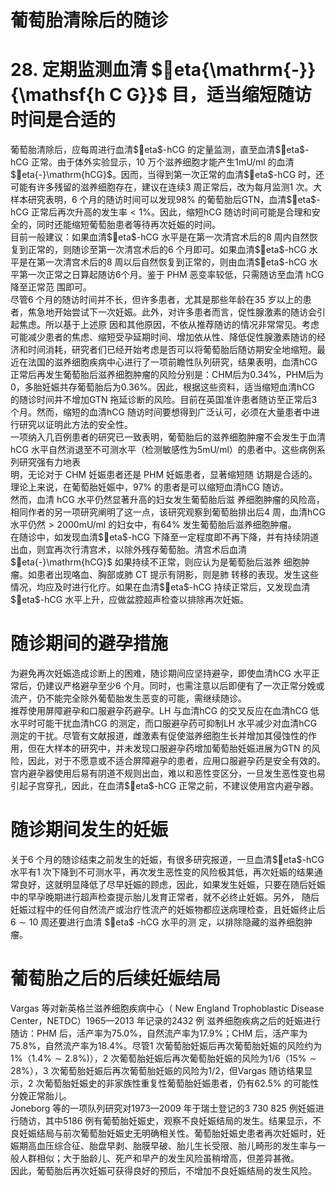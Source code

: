 # 葡萄胎清除后的随诊  
# 28.  定期监测血清 $eta{\mathrm{-}}{\mathsf{h C G}}$ 目，适当缩短随访时间是合适的  
葡萄胎清除后，应每周进行血清$eta$-hCG 的定量监测，直至血清$eta$-hCG 正常。由于体外实验显示，10 万个滋养细胞才能产生$1\mathrm{mU/ml}$ 的血清$eta{-}\mathrm{hCG}$。因而，当得到第一次正常的血清$eta$-hCG 时，还可能有许多残留的滋养细胞存在，建议在连续3 周正常后，改为每月监测1 次。大样本研究表明，6 个月的随访时间可以发现$98\%$ 的葡萄胎后GTN，血清$eta$-hCG 正常后再次升高的发生率$<1\%$。因此，缩短hCG 随访时间可能是合理和安全的，同时还能缩短葡萄胎患者等待再次妊娠的时间。  
目前一般建议：如果血清$eta$-hCG 水平是在第一次清宫术后的8 周内自然恢复到正常的，则随诊至第一次清宫术后的6 个月即可。如果血清$eta$-hCG 水平是在第一次清宫术后的8 周以后自然恢复到正常的，则由血清$eta$-hCG 水平第一次正常之日算起随访6个月。鉴于 PHM  恶变率较低，只需随访至血清 hCG  降至正常范 围即可。  
尽管6 个月的随访时间并不长，但许多患者，尤其是那些年龄在35 岁以上的患者，焦急地开始尝试下一次妊娠。此外，对许多患者而言，促性腺激素的随访会引起焦虑。所以基于上述原 因和其他原因，不依从推荐随访的情况非常常见。考虑可能减少患者的焦虑、缩短受孕延期时间、增加依从性、降低促性腺激素随访的经济和时间消耗，研究者们已经开始考虑是否可以将葡萄胎后随访期安全地缩短。最近在法国的滋养细胞疾病中心进行了一项前瞻性队列研究，结果表明，血清hCG 正常后再发生葡萄胎后滋养细胞肿瘤的风险分别是：CHM后为$0.34\%$，PHM后为0，多胎妊娠共存葡萄胎后为$0.36\%$。因此，根据这些资料，适当缩短血清hCG 的随诊时间并不增加GTN 拖延诊断的风险。目前在英国准许患者随访至正常后3 个月。然而，缩短的血清hCG 随访时间要想得到广泛认可，必须在大量患者中进行研究以证明此方法的安全性。  
一项纳入几百例患者的研究已一致表明，葡萄胎后的滋养细胞肿瘤不会发生于血清hCG 水平自然消退至不可测水平（检测敏感性为$5\mathrm{m}\mathrm{U/m}\mathrm{l}$）的患者中。这些病例系列研究强有力地表  
明，无论对于 CHM  妊娠患者还是 PHM  妊娠患者，显著缩短随 访期是合适的。理论上来说，在葡萄胎妊娠中，$97\%$ 的患者是可以缩短血清hCG 随访。  
然而，血清 hCG  水平仍然显著升高的妇女发生葡萄胎后滋 养细胞肿瘤的风险高，相同作者的另一项研究阐明了这一点，该研究观察到葡萄胎排出后4 周，血清hCG 水平仍然$>2000\mathrm{mU}/$ml 的妇女中，有$64\%$ 发生葡萄胎后滋养细胞肿瘤。  
在随诊中，如发现血清$eta$-hCG 下降至一定程度即不再下降，并有持续阴道出血，则宜再次行清宫术，以除外残存葡萄胎。清宫术后血清 $eta{-}\mathrm{hCG}$   如果持续不正常，则应认为是葡萄胎后滋养 细胞肿瘤。如患者出现咯血、胸部或肺 CT  提示有阴影，则是肺 转移的表现。发生这些情况，均应及时进行化疗。如果在血清$eta$-hCG 持续正常后，又发现血清$eta$-hCG 水平上升，应做盆腔超声检查以排除再次妊娠。  
#  随诊期间的避孕措施  
为避免再次妊娠造成诊断上的困难，随诊期间应坚持避孕，即使血清hCG 水平正常后，仍建议严格避孕至少6 个月。同时，也需注意以后即便有了一次正常分娩或流产，仍不能完全除外葡萄胎发生恶变的可能，需继续随诊。  
推荐使用屏障避孕和口服避孕药避孕。LH 与血清hCG 的交叉反应在血清hCG 低水平时可能干扰血清hCG 的测定，而口服避孕药可抑制LH 水平减少对血清hCG 测定的干扰。尽管有文献报道，雌激素有促使滋养细胞生长并增加其侵蚀性的作用，但在大样本的研究中，并未发现口服避孕药增加葡萄胎妊娠进展为GTN 的风险，因此，对于不愿意或不适合屏障避孕的患者，应用口服避孕药是安全有效的。宫内避孕器使用后易有阴道不规则出血，难以和恶性变区分，一旦发生恶性变也易引起子宫穿孔，因此，在血清$eta$-hCG 正常之前，不建议使用宫内避孕器。  
#  随诊期间发生的妊娠  
关于6 个月的随诊结束之前发生的妊娠，有很多研究报道，一旦血清$eta$-hCG 水平有1 次下降到不可测水平，再次发生恶性变的风险极其低，再次妊娠的结果通常良好，这就明显降低了尽早妊娠的顾虑，因此，如果发生妊娠，只要在随后妊娠中的早孕晚期进行超声检查提示胎儿发育正常者，就不必终止妊娠。另外， 随后妊娠过程中的任何自然流产或治疗性流产的妊娠物都应送病理检查，且妊娠终止后 $6\sim10$  周还要进行血清 $eta$ -hCG  水平的测 定，以排除隐藏的滋养细胞肿瘤。  
#  葡萄胎之后的后续妊娠结局  
Vargas  等对新英格兰滋养细胞疾病中心（ New England  Trophoblastic Disease Center，NETDC）1965—2013 年记录的2432 例 滋养细胞疾病之后的妊娠进行随访：PHM 后，活产率为$75.0\%$，自然流产率为$17.9\%$；CHM 后，活产率为$75.8\%$，自然流产率为$18.4\%$。尽管1 次葡萄胎妊娠后再次葡萄胎妊娠的风险约为$1\%$（$1.4\%\sim2.8\%)$），2 次葡萄胎妊娠后再次葡萄胎妊娠的风险为1/6（$15\%\sim28\%$），3 次葡萄胎妊娠后再次葡萄胎妊娠的风险为$1/2$，但Vargas 随访结果显示，2 次葡萄胎妊娠史的非家族性重复性葡萄胎妊娠患者，仍有$62.5\%$ 的可能性分娩正常胎儿。  
Joneborg 等的一项队列研究对1973—2009 年于瑞士登记的3 730 825 例妊娠进行随访，其中5186 例有葡萄胎妊娠史，观察不良妊娠结局的发生。结果显示，不良妊娠结局与前次葡萄胎妊娠史无明确相关性。葡萄胎妊娠史患者再次妊娠时，妊娠期高血压综合征、胎盘早剥、胎膜早破、胎儿生长受限、胎儿畸形的发生率与一般人群相似；大于胎龄儿、死产和早产的发生风险虽稍增高，但差异甚微。  
因此，葡萄胎后再次妊娠可获得良好的预后，不增加不良妊娠结局的发生风险。  
